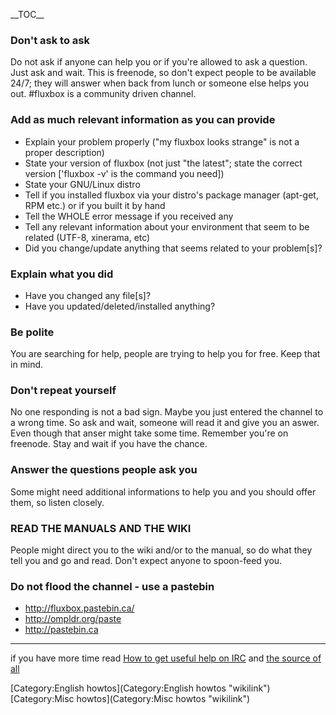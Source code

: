 \_\_TOC\_\_

### Don't ask to ask

Do not ask if anyone can help you or if you're allowed to ask a
question. Just ask and wait. This is freenode, so don't expect people to
be available 24/7; they will answer when back from lunch or someone else
helps you out. \#fluxbox is a community driven channel.

### Add as much relevant information as you can provide

-   Explain your problem properly ("my fluxbox looks strange" is not a
    proper description)
-   State your version of fluxbox (not just "the latest"; state the
    correct version ['fluxbox -v' is the command you need])
-   State your GNU/Linux distro
-   Tell if you installed fluxbox via your distro's package manager
    (apt-get, RPM etc.) or if you built it by hand
-   Tell the WHOLE error message if you received any
-   Tell any relevant information about your environment that seem to be
    related (UTF-8, xinerama, etc)
-   Did you change/update anything that seems related to your
    problem[s]?

### Explain what you did

-   Have you changed any file[s]?
-   Have you updated/deleted/installed anything?

### Be polite

You are searching for help, people are trying to help you for free. Keep
that in mind.

### Don't repeat yourself

No one responding is not a bad sign. Maybe you just entered the channel
to a wrong time. So ask and wait, someone will read it and give you an
aswer. Even though that anser might take some time. Remember you're on
freenode. Stay and wait if you have the chance.

### Answer the questions people ask you

Some might need additional informations to help you and you should offer
them, so listen closely.

### READ THE MANUALS AND THE WIKI

People might direct you to the wiki and/or to the manual, so do what
they tell you and go and read. Don't expect anyone to spoon-feed you.

### Do not flood the channel - use a pastebin

-   <http://fluxbox.pastebin.ca/>
-   <http://ompldr.org/paste>
-   <http://pastebin.ca>

* * * * *

if you have more time read [How to get useful help on
IRC](http://workaround.org/moin/GettingHelpOnIrc) and [the source of
all](http://www.catb.org/~esr/faqs/smart-questions.html)

[Category:English howtos](Category:English howtos "wikilink")
[Category:Misc howtos](Category:Misc howtos "wikilink")
